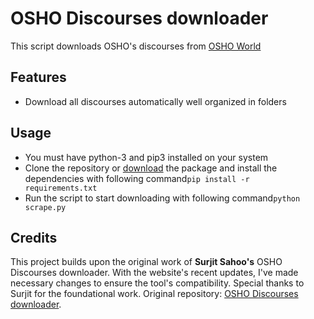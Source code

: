 # OSHO Discourses downloader

This script downloads OSHO's discourses from [OSHO World](https://oshoworld.com/discourses/)

## Features

- Download all discourses automatically well organized in folders

## Usage

- You must have python-3 and pip3 installed on your system
- Clone the repository or [download](https://github.com/SurjitSahoo/oshoworld-discourse-downloader/archive/refs/heads/main.zip) the package and install the dependencies with following command`pip install -r requirements.txt`
- Run the script to start downloading with following command`python scrape.py`

## Credits

This project builds upon the original work of **Surjit Sahoo's** OSHO Discourses downloader. With the website's recent updates, I've made necessary changes to ensure the tool's compatibility. Special thanks to Surjit for the foundational work. Original repository: [OSHO Discourses downloader](https://github.com/SurjitSahoo/oshoworld-discourse-downloader).
